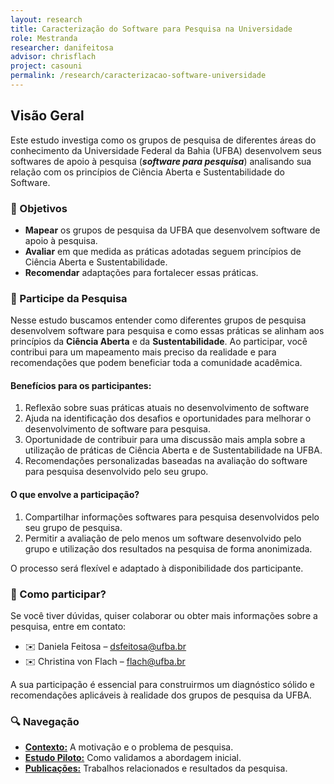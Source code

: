 ```yaml
---
layout: research
title: Caracterização do Software para Pesquisa na Universidade
role: Mestranda
researcher: danifeitosa
advisor: chrisflach
project: casouni
permalink: /research/caracterizacao-software-universidade
---
```


## **Visão Geral**

Este estudo investiga como os grupos de pesquisa de diferentes áreas do conhecimento da Universidade Federal da Bahia (UFBA) desenvolvem seus softwares de apoio à pesquisa (***software para pesquisa***) analisando sua relação com os princípios de Ciência Aberta e Sustentabilidade do Software.

### **🎯 Objetivos**

  - **Mapear** os grupos de pesquisa da UFBA que desenvolvem software de apoio à pesquisa.
  - **Avaliar** em que medida as práticas adotadas seguem princípios de Ciência Aberta e Sustentabilidade.
  - **Recomendar** adaptações para fortalecer essas práticas.

### **🚀 Participe da Pesquisa**

Nesse estudo buscamos entender como diferentes grupos de pesquisa desenvolvem software para pesquisa e como essas práticas se alinham aos princípios da **Ciência Aberta** e da **Sustentabilidade**. Ao participar, você contribui para um mapeamento mais preciso da realidade e para recomendações que podem beneficiar toda a comunidade acadêmica.

#### Benefícios para os participantes:

1. Reflexão sobre suas práticas atuais no desenvolvimento de software
1. Ajuda na identificação dos desafios e oportunidades para melhorar o desenvolvimento de software para pesquisa.
1. Oportunidade de contribuir para uma discussão mais ampla sobre a utilização de práticas de Ciência Aberta e de Sustentabilidade na UFBA.
1. Recomendações personalizadas baseadas na avaliação do software para pesquisa desenvolvido pelo seu grupo.

#### O que envolve a participação?

1. Compartilhar informações softwares para pesquisa desenvolvidos pelo seu grupo de pesquisa.
1. Permitir a avaliação de pelo menos um software desenvolvido pelo grupo e utilização dos resultados na pesquisa de forma anonimizada.

O processo será flexível e adaptado à disponibilidade dos participante.

### **📩 Como participar?**

Se você tiver dúvidas, quiser colaborar ou obter mais informações sobre a pesquisa, entre em contato:

- ✉️ Daniela Feitosa – [dsfeitosa@ufba.br](mailto:dsfeitosa@ufba.br)
- ✉️ Christina von Flach – [flach@ufba.br](mailto:flach@ufba.br)

A sua participação é essencial para construirmos um diagnóstico sólido e recomendações aplicáveis à realidade dos grupos de pesquisa da UFBA.

### **🔍 Navegação**

  - [**Contexto:**](/research/caracterizacao-software-universidade/context) A motivação e o problema de pesquisa.
  - [**Estudo Piloto:**](/research/caracterizacao-software-universidade/pilot-study) Como validamos a abordagem inicial.
  - [**Publicações:**](/research/caracterizacao-software-universidade/papers) Trabalhos relacionados e resultados da pesquisa.



